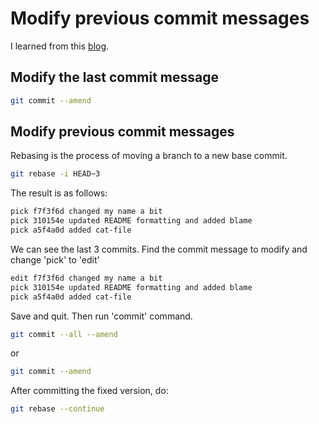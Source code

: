 # Modify previous commit messages

I learned from this [blog](https://git-scm.com/book/ko/v1/Git-%EB%8F%84%EA%B5%AC-%ED%9E%88%EC%8A%A4%ED%86%A0%EB%A6%AC-%EB%8B%A8%EC%9E%A5%ED%95%98%EA%B8%B0).

## Modify the last commit message

```bash
git commit --amend
```

## Modify previous commit messages

Rebasing is the process of moving a branch to a new base commit. 

```bash
git rebase -i HEAD~3
```

The result is as follows:

```bash
pick f7f3f6d changed my name a bit
pick 310154e updated README formatting and added blame
pick a5f4a0d added cat-file
```

We can see the last 3 commits. Find the commit message to modify and change 'pick' to 'edit'

```bash
edit f7f3f6d changed my name a bit
pick 310154e updated README formatting and added blame
pick a5f4a0d added cat-file
```

Save and quit. Then run 'commit' command.

```bash
git commit --all --amend
```

or

```bash
git commit --amend
```

After committing the fixed version, do:

```bash
git rebase --continue
```
